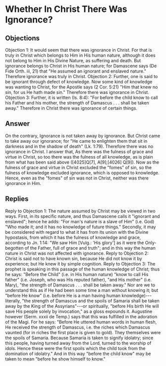 # Whether In Christ There Was Ignorance?
## Objections
Objection 1: It would seem that there was ignorance in Christ. For that is truly in Christ which belongs to Him in His human nature, although it does not belong to Him in His Divine Nature, as suffering and death. But ignorance belongs to Christ in His human nature; for Damascene says (De Fide Orth. iii, 21) that "He assumed an ignorant and enslaved nature." Therefore ignorance was truly in Christ.
Objection 2: Further, one is said to be ignorant through defect of knowledge. Now some kind of knowledge was wanting to Christ, for the Apostle says (2 Cor. 5:21) "Him that knew no sin, for us He hath made sin." Therefore there was ignorance in Christ.
Objection 3: Further, it is written (Is. 8:4): "For before the child know to call his Father and his mother, the strength of Damascus . . . shall be taken away." Therefore in Christ there was ignorance of certain things.
## Answer
On the contrary, Ignorance is not taken away by ignorance. But Christ came to take away our ignorance; for "He came to enlighten them that sit in darkness and in the shadow of death" (Lk. 1:79). Therefore there was no ignorance in Christ.
I answer that, As there was the fulness of grace and virtue in Christ, so too there was the fulness of all knowledge, as is plain from what has been said above ([4025]Q[7], A[9];[4026] Q[9]). Now as the fulness of grace and virtue in Christ excluded the "fomes" of sin, so the fulness of knowledge excluded ignorance, which is opposed to knowledge. Hence, even as the "fomes" of sin was not in Christ, neither was there ignorance in Him.
## Replies
Reply to Objection 1: The nature assumed by Christ may be viewed in two ways. First, in its specific nature, and thus Damascene calls it "ignorant and enslaved"; hence he adds: "For man's nature is a slave of Him" (i.e. God) "Who made it; and it has no knowledge of future things." Secondly, it may be considered with regard to what it has from its union with the Divine hypostasis, from which it has the fulness of knowledge and grace, according to Jn. 1:14: "We saw Him [Vulg.: 'His glory'] as it were the Only-begotten of the Father, full of grace and truth"; and in this way the human nature in Christ was not affected with ignorance.
Reply to Objection 2: Christ is said not to have known sin, because He did not know it by experience; but He knew it by simple cognition.
Reply to Objection 3: The prophet is speaking in this passage of the human knowledge of Christ; thus he says: "Before the Child" (i.e. in His human nature) "know to call His father" (i.e. Joseph, who was His reputed father), "and His mother" (i.e. Mary), "the strength of Damascus . . . shall be taken away." Nor are we to understand this as if He had been some time a man without knowing it; but "before He know" (i.e. before He is a man having human knowledge)---literally, "the strength of Damascus and the spoils of Samaria shall be taken away by the King of the Assyrians"---or spiritually, "before His birth He will save His people solely by invocation," as a gloss expounds it. Augustine however (Serm. xxxii de Temp.) says that this was fulfilled in the adoration of the Magi. For he says: "Before He uttered human words in human flesh, He received the strength of Damascus, i.e. the riches which Damascus vaunted (for in riches the first place is given to gold). They themselves were the spoils of Samaria. Because Samaria is taken to signify idolatry; since this people, having turned away from the Lord, turned to the worship of idols. Hence these were the first spoils which the child took from the domination of idolatry." And in this way "before the child know" may be taken to mean "before he show himself to know."